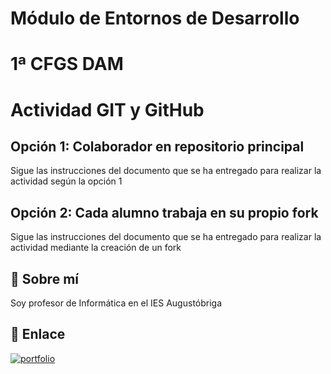 # Módulo de Entornos de Desarrollo
# 1ª CFGS DAM

# Actividad GIT y GitHub



## Opción 1: Colaborador en repositorio principal

Sigue las instrucciones del documento que se ha entregado para realizar la actividad según la opción 1

## Opción 2: Cada alumno trabaja en su propio fork

Sigue las instrucciones del documento que se ha entregado para realizar la actividad mediante la creación de un fork


## 🚀 Sobre mí
Soy profesor de Informática en el IES Augustóbriga


## 🔗 Enlace
[![portfolio](https://img.shields.io/badge/web-000?style=for-the-badge&logo=ko-fi&logoColor=white)](https://iesaugustobriga.educarex.es//)
